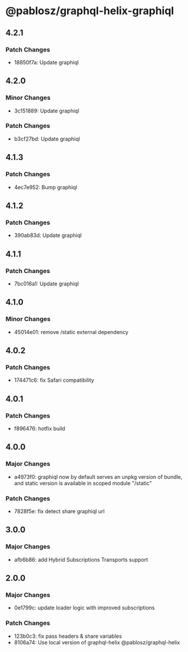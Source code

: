 # @pablosz/graphql-helix-graphiql

## 4.2.1

### Patch Changes

- 18850f7a: Update graphiql

## 4.2.0

### Minor Changes

- 3c151889: Update graphiql

### Patch Changes

- b3cf27bd: Update graphiql

## 4.1.3

### Patch Changes

- 4ec7e952: Bump graphiql

## 4.1.2

### Patch Changes

- 390ab83d: Update graphiql

## 4.1.1

### Patch Changes

- 7bc016a1: Update graphiql

## 4.1.0

### Minor Changes

- 45014e01: remove /static external dependency

## 4.0.2

### Patch Changes

- 174471c6: fix Safari compatibility

## 4.0.1

### Patch Changes

- f896476: hotfix build

## 4.0.0

### Major Changes

- a4973f0: graphiql now by default serves an unpkg version of bundle, and static version is available in scoped module "/static"

### Patch Changes

- 7828f5e: fix detect share graphiql url

## 3.0.0

### Major Changes

- afb6b86: add Hybrid Subscriptions Transports support

## 2.0.0

### Major Changes

- 0e1799c: update loader logic with improved subscriptions

### Patch Changes

- 123b0c3: fix pass headers & share variables
- 8106a74: Use local version of graphql-helix @pablosz/graphql-helix
